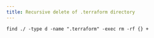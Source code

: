 ```yaml
---
title: Recursive delete of .terraform directory
---
```


```shell
find ./ -type d -name ".terraform" -exec rm -rf {} +
```